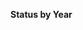 
<span><span><p dir="auto"><strong>Status by Year</strong></p></span></span><canvas height="0" width="0" style="display: block; box-sizing: border-box; height: 0px; width: 0px;"></canvas>